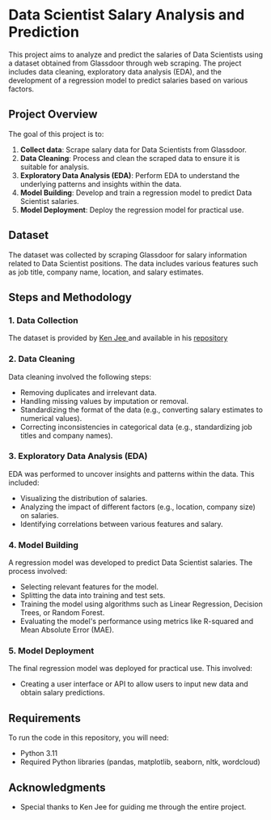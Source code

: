 # Data Scientist Salary Analysis and Prediction

This project aims to analyze and predict the salaries of Data Scientists using a dataset obtained from Glassdoor through web scraping. The project includes data cleaning, exploratory data analysis (EDA), and the development of a regression model to predict salaries based on various factors.

## Project Overview

The goal of this project is to:
1. **Collect data**: Scrape salary data for Data Scientists from Glassdoor.
2. **Data Cleaning**: Process and clean the scraped data to ensure it is suitable for analysis.
3. **Exploratory Data Analysis (EDA)**: Perform EDA to understand the underlying patterns and insights within the data.
4. **Model Building**: Develop and train a regression model to predict Data Scientist salaries.
5. **Model Deployment**: Deploy the regression model for practical use.

## Dataset

The dataset was collected by scraping Glassdoor for salary information related to Data Scientist positions. The data includes various features such as job title, company name, location, and salary estimates.

## Steps and Methodology

### 1. Data Collection

The dataset is provided by [Ken Jee ](https://github.com/PlayingNumbers) and available in his [repository](https://github.com/PlayingNumbers/ds_salary_proj)

### 2. Data Cleaning

Data cleaning involved the following steps:
- Removing duplicates and irrelevant data.
- Handling missing values by imputation or removal.
- Standardizing the format of the data (e.g., converting salary estimates to numerical values).
- Correcting inconsistencies in categorical data (e.g., standardizing job titles and company names).

### 3. Exploratory Data Analysis (EDA)

EDA was performed to uncover insights and patterns within the data. This included:
- Visualizing the distribution of salaries.
- Analyzing the impact of different factors (e.g., location, company size) on salaries.
- Identifying correlations between various features and salary.

### 4. Model Building

A regression model was developed to predict Data Scientist salaries. The process involved:
- Selecting relevant features for the model.
- Splitting the data into training and test sets.
- Training the model using algorithms such as Linear Regression, Decision Trees, or Random Forest.
- Evaluating the model's performance using metrics like R-squared and Mean Absolute Error (MAE).

### 5. Model Deployment

The final regression model was deployed for practical use. This involved:
- Creating a user interface or API to allow users to input new data and obtain salary predictions.

## Requirements

To run the code in this repository, you will need:

- Python 3.11
- Required Python libraries (pandas, matplotlib, seaborn, nltk, wordcloud)

## Acknowledgments

- Special thanks to Ken Jee for guiding me through the entire project.

